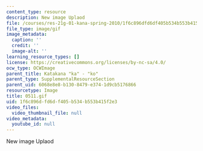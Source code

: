 ```yaml
---
content_type: resource
description: New image Uplaod
file: /courses/res-21g-01-kana-spring-2010/1f6c896dfd6df405b534b553b415f2e3_0511.gif
file_type: image/gif
image_metadata:
  caption: ''
  credit: ''
  image-alt: ''
learning_resource_types: []
license: https://creativecommons.org/licenses/by-nc-sa/4.0/
ocw_type: OCWImage
parent_title: Katakana "ka" - "ko"
parent_type: SupplementalResourceSection
parent_uid: 6068e8e8-b130-8479-e374-1d9cb5176866
resourcetype: Image
title: 0511.gif
uid: 1f6c896d-fd6d-f405-b534-b553b415f2e3
video_files:
  video_thumbnail_file: null
video_metadata:
  youtube_id: null
---
```

New image Uplaod